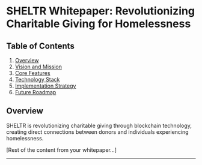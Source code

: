 # SHELTR Whitepaper: Revolutionizing Charitable Giving for Homelessness

## Table of Contents

1. [Overview](#overview)
2. [Vision and Mission](#vision-and-mission)
3. [Core Features](#core-features)
4. [Technology Stack](#technology-stack)
5. [Implementation Strategy](#implementation-strategy)
6. [Future Roadmap](#future-roadmap)

## Overview

SHELTR is revolutionizing charitable giving through blockchain technology, creating direct connections between donors and individuals experiencing homelessness.

[Rest of the content from your whitepaper...]

---